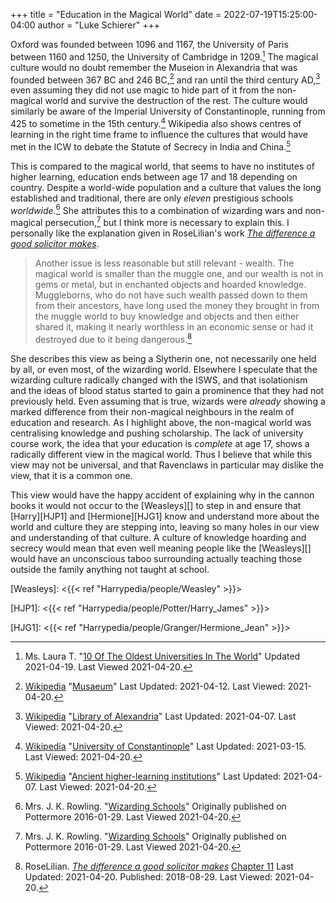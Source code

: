 +++
title = "Education in the Magical World"
date = 2022-07-19T15:25:00-04:00
author = "Luke Schierer"
+++

Oxford was founded between 1096 and 1167, the University of Paris between 1160
and 1250, the University of Cambridge in 1209.[^210420-3] The magical culture
would no doubt remember the Museion in Alexandria that was founded between 367
BC and 246 BC,[^210420-4] and ran until the third century AD,[^210420-5]
even assuming they did not use magic to hide part of it from the non-magical
world and survive the destruction of the rest.  The culture would similarly be
aware of the Imperial University of Constantinople, running from 425 to sometime
in the 15th century.[^210420-6] Wikipedia also shows centres of learning in
the right time frame to influence the cultures that would have met in the ICW to
debate the Statute of Secrecy in India and China.[^210420-7]

This is compared to the magical world, that seems to have no institutes of
higher learning, education ends between age 17 and 18 depending on country.
Despite a world-wide population and a culture that values the long established
and traditional, there are only *eleven* prestigious schools
*worldwide.*[^210420-8]  She attributes this to a combination of wizarding
wars and non-magical persecution,[^210420-9] but I think more is necessary to
explain this.  I personally like the explanation given in RoseLilian's work _[The
difference a good solicitor makes][tdgsm-1]_.

> Another issue is less reasonable but still relevant - wealth. The magical
> world is smaller than the muggle one, and our wealth is not in gems or metal,
> but in enchanted objects and hoarded knowledge. Muggleborns, who do not have
> such wealth passed down to them from their ancestors, have long used the money
> they brought in from the muggle world to buy knowledge and objects and then
> either shared it, making it nearly worthless in an economic sense or had it
> destroyed due to it being dangerous.[^210420-10]

She describes this view as being a Slytherin one, not necessarily one held by
all, or even most, of the wizarding world.  Elsewhere I speculate that the
wizarding culture radically changed with the ISWS, and that isolationism and the
ideas of blood status started to gain a prominence that they had not previously
held.  Even assuming that is true, wizards were *already* showing a marked
difference from their non-magical neighbours in the realm of education and
research.  As I highlight above, the non-magical world was centralising
knowledge and pushing scholarship.  The lack of university course work, the idea
that your education is *complete* at age 17, shows a radically different view in
the magical world.  Thus I believe that while this view may not be universal,
and that Ravenclaws in particular may dislike the view, that it is a common one.

This view would have the happy accident of explaining why in the cannon books it
would not occur to the [Weasleys][] to step in and ensure that
[Harry][HJP1] and [Hermione][HJG1] know and understand more about the world and culture
they are stepping into, leaving so many holes in our view and understanding of
that culture.  A culture of knowledge hoarding and secrecy would mean that even
well meaning people like the [Weasleys][] would have an
unconscious taboo surrounding actually teaching those outside the family
anything not taught at school.

[Weasleys]: <{{< ref "Harrypedia/people/Weasley" >}}>

[HJP1]: <{{< ref "Harrypedia/people/Potter/Harry_James" >}}>

[HJG1]: <{{< ref "Harrypedia/people/Granger/Hermione_Jean" >}}>

[tdgsm-1]: <https://www.fanfiction.net/s/13049901>

[^210420-3]: Ms. Laura T.
    "[10 Of The Oldest Universities In The World](https://www.topuniversities.com/blog/10-oldest-universities-world)"
    Updated 2021-04-19.  Last Viewed 2021-04-20.

[^210420-4]: [Wikipedia](https://en.wikipedia.org/)
    "[Musaeum](https://en.wikipedia.org/wiki/Musaeum)"
    Last Updated: 2021-04-12. Last Viewed: 2021-04-20.

[^210420-5]: [Wikipedia](https://en.wikipedia.org/)
    "[Library of Alexandria](https://en.wikipedia.org/wiki/Library_of_Alexandria)"
    Last Updated: 2021-04-07. Last Viewed: 2021-04-20.

[^210420-6]: [Wikipedia](https://en.wikipedia.org/)
    "[University of Constantinople](https://en.wikipedia.org/wiki/University_of_Constantinople)"
    Last Updated: 2021-03-15. Last Viewed: 2021-04-20.

[^210420-7]: [Wikipedia](https://en.wikipedia.org/)
    "[Ancient higher-learning institutions](https://en.wikipedia.org/wiki/Ancient_higher-learning_institutions)"
    Last Updated: 2021-04-07. Last Viewed: 2021-04-20.

[^210420-8]: Mrs. J. K. Rowling.
    "[Wizarding Schools](https://www.wizardingworld.com/writing-by-jk-rowling/wizarding-schools)"
    Originally published on Pottermore 2016-01-29. Last Viewed 2021-04-20.

[^210420-9]: Mrs. J. K. Rowling.
    "[Wizarding Schools](https://www.wizardingworld.com/writing-by-jk-rowling/wizarding-schools)"
    Originally published on Pottermore 2016-01-29. Last Viewed 2021-04-20.

[^210420-10]: RoseLilian.
    _[The difference a good solicitor makes](https://www.fanfiction.net/s/13049901)_
    [Chapter 11](https://www.fanfiction.net/s/13049901/11/The-difference-a-good-solicitor-makes)
    Last Updated: 2021-04-20. Published: 2018-08-29. Last Viewed: 2021-04-20.

